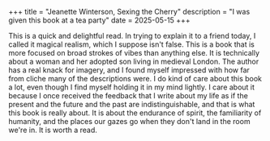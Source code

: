 +++
title = "Jeanette Winterson, Sexing the Cherry"
description = "I was given this book at a tea party"
date = 2025-05-15
+++

This is a quick and delightful read. In trying to explain it to a friend today, I called it magical realism, which I suppose isn't false. This is a book that is more focused on broad strokes of vibes than anything else. It is technically about a woman and her adopted son living in medieval London. The author has a real knack for imagery, and I found myself impressed with how far from cliche many of the descriptions were. I do kind of care about this book a lot, even though I find myself holding it in my mind lightly. I care about it because I once received the feedback that I write about my life as if the present and the future and the past are indistinguishable, and that is what this book is really about. It is about the endurance of spirit, the familiarity of humanity, and the places our gazes go when they don't land in the room we're in. It is worth a read.